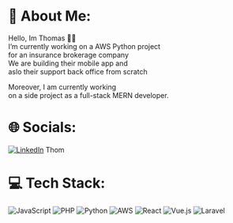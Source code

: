 # 💫 About Me:
Hello, Im Thomas 👋🏻<br>I’m currently working on a AWS Python project<br>for an insurance brokerage company<br>We are building their mobile app and<br>aslo their support back office from scratch

Moreover, I am currently working <br>
on a side project as a full-stack MERN developer.


# 🌐 Socials: 
[![LinkedIn](https://img.shields.io/badge/LinkedIn-%230077B5.svg?logo=linkedin&logoColor=white)](https://fr.linkedin.com/in/thomas-schneider-4b11ab204?trk=people-guest_people_search-card)  Thom



# 💻 Tech Stack:
![JavaScript](https://img.shields.io/badge/javascript-%23323330.svg?style=for-the-badge&logo=javascript&logoColor=%23F7DF1E) ![PHP](https://img.shields.io/badge/php-%23777BB4.svg?style=for-the-badge&logo=php&logoColor=white) ![Python](https://img.shields.io/badge/python-3670A0?style=for-the-badge&logo=python&logoColor=ffdd54) ![AWS](https://img.shields.io/badge/AWS-%23FF9900.svg?style=for-the-badge&logo=amazon-aws&logoColor=white) ![React](https://img.shields.io/badge/react-%2320232a.svg?style=for-the-badge&logo=react&logoColor=%2361DAFB) ![Vue.js](https://img.shields.io/badge/vuejs-%2335495e.svg?style=for-the-badge&logo=vuedotjs&logoColor=%234FC08D) ![Laravel](https://img.shields.io/badge/laravel-%23FF2D20.svg?style=for-the-badge&logo=laravel&logoColor=white)


